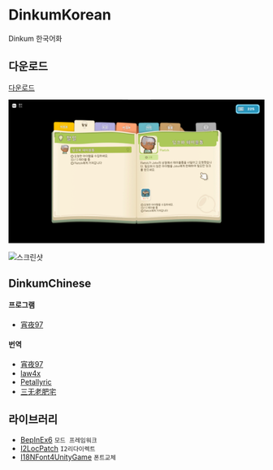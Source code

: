 # DinkumKorean
Dinkum 한국어화

## 다운로드

[다운로드][8]




![스크린샷][10]

![스크린샷][11]

## DinkumChinese
#### 프로그램
- [宵夜97][1]

#### 번역
- [宵夜97][1]
- [law4x][2]
- [Petallyric][3]
- [三无老肥宅][4]

## 라이브러리
- [BepInEx6][5] `모드 프레임워크`
- [I2LocPatch][6] `I2리다이렉트`
- [I18NFont4UnityGame][7] `폰트교체`

[1]: https://space.bilibili.com/1306433
[2]: https://space.bilibili.com/2714606
[3]: https://space.bilibili.com/739337
[4]: https://space.bilibili.com/2712666
[5]: https://github.com/BepInEx/BepInEx
[6]: https://github.com/xiaoye97/I2LocPatch
[7]: https://github.com/xiaoye97/I18NFont4UnityGame
[8]: https://github.com/xiaoye97/DinkumChinese/releases
[9]: https://www.bilibili.com/video/BV1TW4y127rq
[10]: preview1.png
[11]: preview2.png
